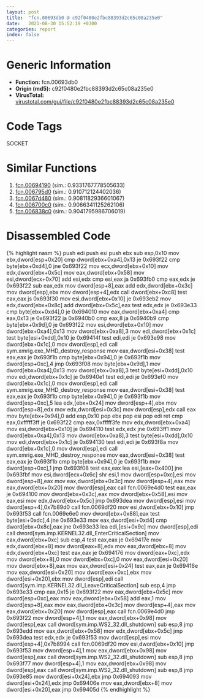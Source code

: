 ```yaml
---
layout: post
title:  "fcn.00693db0 @ c92f0480e2fbc88393d2c65c08a235e0"
date:   2021-08-30 15:52:19 +0300
categories: report
index: false
---
```


# Generic Information
- **Function:** fcn.00693db0
- **Origin (md5):** c92f0480e2fbc88393d2c65c08a235e0
- **VirusTotal:** [virustotal.com/gui/file/c92f0480e2fbc88393d2c65c08a235e0][virustotal_ref]

# Code Tags
<span class="tag" id="SOCKET">SOCKET</span>


# Similar Functions

1. [fcn.00694190][similar_1_ref] (sim.: 0.9331767778505633)
2. [fcn.006795d0][similar_2_ref] (sim.: 0.910712124402036)
3. [fcn.0067d480][similar_3_ref] (sim.: 0.9081182936601067)
4. [fcn.006700c0][similar_4_ref] (sim.: 0.9066341125262106)
5. [fcn.006838c0][similar_5_ref] (sim.: 0.9041795986706019)


# Disassembled Code

{% highlight nasm %}
push edi
push esi
push ebx
sub esp,0x10
mov ebx,dword[esp+0x20]
cmp dword[ebx+0xa4],0x13
je 0x693f22
cmp byte[ebx+0xd4],0
jne 0x693f22
mov ecx,dword[ebx+0x10]
mov edx,dword[ebx+0x5c]
mov eax,dword[ebx+0x58]
mov esi,dword[ecx+0x70]
add esi,edx
cmp esi,eax
ja 0x693fb0
cmp eax,edx
je 0x693f22
sub eax,edx
mov dword[esp+8],eax
add edx,dword[ebx+0x3c]
mov dword[esp],ebx
mov dword[esp+4],edx
call dword[ebx+0xc8]
test eax,eax
js 0x693f30
mov esi,dword[ebx+0x10]
je 0x693eb2
mov edx,dword[ebx+0x8c]
add dword[ebx+0x5c],eax
test edx,edx
je 0x693e33
cmp byte[ebx+0xd4],0
je 0x694010
mov eax,dword[ebx+0xa4]
cmp eax,0x13
je 0x693f22
ja 0x6940b0
cmp eax,8
ja 0x6940b9
cmp byte[ebx+0x9d],0
je 0x693f22
mov esi,dword[ebx+0x10]
mov dword[ebx+0xa4],0x13
mov dword[ebx+0xa8],3
mov edi,dword[ebx+0x1c]
test byte[esi+0xdd],0x10
je 0x69414f
test edi,edi
je 0x693e98
mov dword[ebx+0x1c],0
mov dword[esp],edi
call sym.xmrig.exe_MHD_destroy_response
mov eax,dword[esi+0x38]
test eax,eax
je 0x693f1b
cmp byte[ebx+0x94],0
je 0x693f1b
mov dword[esp+0xc],4
jmp 0x693f08
mov byte[ebx+0x9d],1
mov dword[ebx+0xa4],0x13
mov dword[ebx+0xa8],3
test byte[esi+0xdd],0x10
mov edi,dword[ebx+0x1c]
je 0x6940e1
test edi,edi
je 0x693ef0
mov dword[ebx+0x1c],0
mov dword[esp],edi
call sym.xmrig.exe_MHD_destroy_response
mov eax,dword[esi+0x38]
test eax,eax
je 0x693f1b
cmp byte[ebx+0x94],0
je 0x693f1b
mov dword[esp+0xc],5
lea edx,[ebx+0x24]
mov dword[esp+4],ebx
mov dword[esp+8],edx
mov edx,dword[esi+0x3c]
mov dword[esp],edx
call eax
mov byte[ebx+0x94],0
add esp,0x10
pop ebx
pop esi
pop edi
ret
cmp eax,0xfffff3ff
je 0x693f22
cmp eax,0xfffff3fe
mov edx,dword[ebx+0xa4]
mov esi,dword[ebx+0x10]
je 0x694110
test edx,edx
jne 0x693ff1
mov dword[ebx+0xa4],0x13
mov dword[ebx+0xa8],3
test byte[esi+0xdd],0x10
mov edi,dword[ebx+0x1c]
je 0x694130
test edi,edi
je 0x693f8a
mov dword[ebx+0x1c],0
mov dword[esp],edi
call sym.xmrig.exe_MHD_destroy_response
mov eax,dword[esi+0x38]
test eax,eax
je 0x693f1b
cmp byte[ebx+0x94],0
je 0x693f1b
mov dword[esp+0xc],1
jmp 0x693f08
test eax,eax
lea esi,[eax+0x400]
jne 0x693fbf
mov esi,dword[ecx+0x6c]
shr esi,1
mov dword[esp+0xc],esi
mov dword[esp+8],eax
mov eax,dword[ebx+0x3c]
mov dword[esp+4],eax
mov eax,dword[ebx+0x20]
mov dword[esp],eax
call fcn.0069e4d0
test eax,eax
je 0x694100
mov dword[ebx+0x3c],eax
mov dword[ebx+0x58],esi
mov eax,esi
mov edx,dword[ebx+0x5c]
jmp 0x693dea
mov dword[esp],esi
mov dword[esp+4],0x7b89d0
call fcn.0069df20
mov esi,dword[ebx+0x10]
jmp 0x693f53
call fcn.0069e6e0
mov dword[ebx+0x88],eax
test byte[esi+0xdc],4
jne 0x693e33
mov eax,dword[esi+0xd4]
cmp dword[ebx+0x8c],eax
jne 0x693e33
lea edi,[esi+0x9c]
mov dword[esp],edi
call dword[sym.imp.KERNEL32.dll_EnterCriticalSection]
mov eax,dword[ebx+0xc]
sub esp,4
test eax,eax
je 0x69417e
mov edx,dword[ebx+8]
mov dword[eax+8],edx
mov eax,dword[ebx+8]
mov edx,dword[ebx+0xc]
test eax,eax
je 0x694176
mov dword[eax+0xc],edx
mov dword[ebx+8],0
mov dword[ebx+0xc],0
mov eax,dword[esi+0x20]
mov dword[ebx+8],eax
mov eax,dword[esi+0x24]
test eax,eax
je 0x69416e
mov eax,dword[esi+0x20]
mov dword[eax+0xc],ebx
mov dword[esi+0x20],ebx
mov dword[esp],edi
call dword[sym.imp.KERNEL32.dll_LeaveCriticalSection]
sub esp,4
jmp 0x693e33
cmp eax,0x15
je 0x693f22
mov eax,dword[ebx+0x5c]
mov dword[esp+0xc],eax
mov eax,dword[ebx+0x58]
add eax,1
mov dword[esp+8],eax
mov eax,dword[ebx+0x3c]
mov dword[esp+4],eax
mov eax,dword[ebx+0x20]
mov dword[esp],eax
call fcn.0069e4d0
jmp 0x693f22
mov dword[esp+4],1
mov eax,dword[ebx+0x98]
mov dword[esp],eax
call dword[sym.imp.WS2_32.dll_shutdown]
sub esp,8
jmp 0x693edd
mov eax,dword[ebx+0x58]
mov edx,dword[ebx+0x5c]
jmp 0x693dea
test edx,edx
je 0x693f53
mov dword[esp],esi
mov dword[esp+4],0x7b8994
call fcn.0069df20
mov esi,dword[ebx+0x10]
jmp 0x693f53
mov dword[esp+4],1
mov eax,dword[ebx+0x98]
mov dword[esp],eax
call dword[sym.imp.WS2_32.dll_shutdown]
sub esp,8
jmp 0x693f77
mov dword[esp+4],1
mov eax,dword[ebx+0x98]
mov dword[esp],eax
call dword[sym.imp.WS2_32.dll_shutdown]
sub esp,8
jmp 0x693e85
mov dword[esi+0x24],ebx
jmp 0x694093
mov dword[esi+0x24],edx
jmp 0x69406e
mov eax,dword[ebx+8]
mov dword[esi+0x20],eax
jmp 0x69405d
{% endhighlight %}


[similar_1_ref]: /report/fcn.00694190@c92f0480e2fbc88393d2c65c08a235e0
[similar_2_ref]: /report/fcn.006795d0@c92f0480e2fbc88393d2c65c08a235e0
[similar_3_ref]: /report/fcn.0067d480@c92f0480e2fbc88393d2c65c08a235e0
[similar_4_ref]: /report/fcn.006700c0@c92f0480e2fbc88393d2c65c08a235e0
[similar_5_ref]: /report/fcn.006838c0@c92f0480e2fbc88393d2c65c08a235e0
[virustotal_ref]: https://www.virustotal.com/gui/file/c92f0480e2fbc88393d2c65c08a235e0